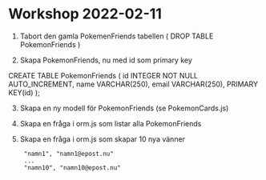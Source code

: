 # Workshop 2022-02-11

1. Tabort den gamla PokemenFriends tabellen ( DROP TABLE PokemonFriends  )

2. Skapa PokemonFriends, nu med id som primary key

 CREATE TABLE PokemonFriends (
     id INTEGER NOT NULL AUTO_INCREMENT,
 	   name VARCHAR(250),
     email VARCHAR(250),
     PRIMARY KEY(id)
 );


3. Skapa en ny modell för PokemonFriends (se PokemonCards.js)

4. Skapa en fråga i orm.js som listar alla PokemonFriends

5. Skapa en fråga i orm.js som skapar 10 nya vänner 

        "namn1", "namn1@epost.nu"
        ...
        "namn10", "namn10@epost.nu"

